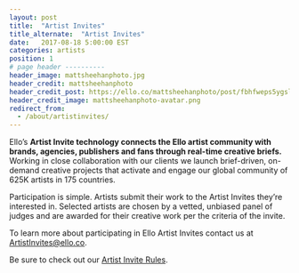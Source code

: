 ```yaml
---
layout: post
title:  "Artist Invites"
title_alternate:  "Artist Invites"
date:   2017-08-18 5:00:00 EST
categories: artists
position: 1
# page header ----------
header_image: mattsheehanphoto.jpg
header_credit: mattsheehanphoto
header_credit_post: https://ello.co/mattsheehanphoto/post/fbhfweps5ygslmbz_bud7w
header_credit_image: mattsheehanphoto-avatar.png
redirect_from:
  - /about/artistinvites/
---
```


Ello’s **Artist Invite technology connects the Ello artist community with brands, agencies, publishers and fans through real-time creative briefs.** Working in close collaboration with our clients we launch brief-driven, on-demand creative projects that activate and engage our global community of 625K artists in 175 countries.

Participation is simple. Artists submit their work to the Artist Invites they’re interested in. Selected artists are chosen by a vetted, unbiased panel of judges and are awarded for their creative work per the criteria of the invite.

To learn more about participating in Ello Artist Invites contact us at ArtistInvites@ello.co.

Be sure to check out our [Artist Invite Rules](/wtf/policies/artist-invite-rules).
